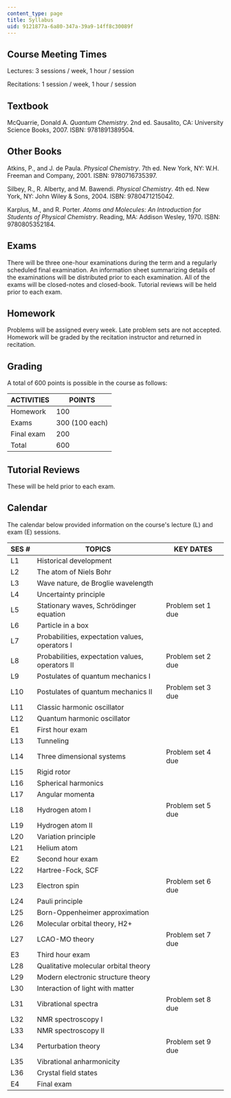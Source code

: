 ```yaml
---
content_type: page
title: Syllabus
uid: 9121877a-6a80-347a-39a9-14ff8c30089f
---
```


Course Meeting Times
--------------------

Lectures: 3 sessions / week, 1 hour / session

Recitations: 1 session / week, 1 hour / session

Textbook
--------

McQuarrie, Donald A. _Quantum Chemistry_. 2nd ed. Sausalito, CA: University Science Books, 2007. ISBN: 9781891389504.

Other Books
-----------

Atkins, P., and J. de Paula. _Physical Chemistry_. 7th ed. New York, NY: W.H. Freeman and Company, 2001. ISBN: 9780716735397.

Silbey, R., R. Alberty, and M. Bawendi. _Physical Chemistry_. 4th ed. New York, NY: John Wiley & Sons, 2004. ISBN: 9780471215042.

Karplus, M., and R. Porter. _Atoms and Molecules: An Introduction for Students of Physical Chemistry_. Reading, MA: Addison Wesley, 1970. ISBN: 9780805352184.

Exams
-----

There will be three one-hour examinations during the term and a regularly scheduled final examination. An information sheet summarizing details of the examinations will be distributed prior to each examination. All of the exams will be closed-notes and closed-book. Tutorial reviews will be held prior to each exam.

Homework
--------

Problems will be assigned every week. Late problem sets are not accepted. Homework will be graded by the recitation instructor and returned in recitation.

Grading
-------

A total of 600 points is possible in the course as follows:

| ACTIVITIES | POINTS |
| --- | --- |
| Homework | 100 |
| Exams | 300 (100 each) |
| Final exam | 200 |
| Total | 600 

Tutorial Reviews
----------------

These will be held prior to each exam.

Calendar
--------

The calendar below provided information on the course's lecture (L) and exam (E) sessions.

| SES # | TOPICS | KEY DATES |
| --- | --- | --- |
| L1 | Historical development | &nbsp; |
| L2 | The atom of Niels Bohr | &nbsp; |
| L3 | Wave nature, de Broglie wavelength | &nbsp; |
| L4 | Uncertainty principle | &nbsp; |
| L5 | Stationary waves, Schrödinger equation | Problem set 1 due |
| L6 | Particle in a box | &nbsp; |
| L7 | Probabilities, expectation values, operators I | &nbsp; |
| L8 | Probabilities, expectation values, operators II | Problem set 2 due |
| L9 | Postulates of quantum mechanics I | &nbsp; |
| L10 | Postulates of quantum mechanics II | Problem set 3 due |
| L11 | Classic harmonic oscillator | &nbsp; |
| L12 | Quantum harmonic oscillator | &nbsp; |
| E1 | First hour exam | &nbsp; |
| L13 | Tunneling | &nbsp; |
| L14 | Three dimensional systems | Problem set 4 due |
| L15 | Rigid rotor | &nbsp; |
| L16 | Spherical harmonics | &nbsp; |
| L17 | Angular momenta | &nbsp; |
| L18 | Hydrogen atom I | Problem set 5 due |
| L19 | Hydrogen atom II | &nbsp; |
| L20 | Variation principle | &nbsp; |
| L21 | Helium atom | &nbsp; |
| E2 | Second hour exam | &nbsp; |
| L22 | Hartree-Fock, SCF | &nbsp; |
| L23 | Electron spin | Problem set 6 due |
| L24 | Pauli principle | &nbsp; |
| L25 | Born-Oppenheimer approximation | &nbsp; |
| L26 | Molecular orbital theory, H2+ | &nbsp; |
| L27 | LCAO-MO theory | Problem set 7 due |
| E3 | Third hour exam | &nbsp; |
| L28 | Qualitative molecular orbital theory | &nbsp; |
| L29 | Modern electronic structure theory | &nbsp; |
| L30 | Interaction of light with matter | &nbsp; |
| L31 | Vibrational spectra | Problem set 8 due |
| L32 | NMR spectroscopy I | &nbsp; |
| L33 | NMR spectroscopy II | &nbsp; |
| L34 | Perturbation theory | Problem set 9 due |
| L35 | Vibrational anharmonicity | &nbsp; |
| L36 | Crystal field states | &nbsp; |
| E4 | Final exam |